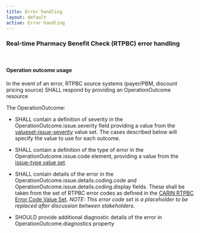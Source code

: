 ```yaml
---
title: Error handling
layout: default
active: Error handling
---
```


<!-- [Previous Page](Information_content_and_FHIR_resources.html) -->

### Real-time Pharmacy Benefit Check (RTPBC) error handling
<br>

#### Operation outcome usage
In the event of an error, RTPBC source systems (payer/PBM, discount pricing source) SHALL respond by providing an OperationOutcome resource

The OperationOutcome:

* SHALL contain a definition of severity in the OperationOutcome.issue.severity field providing a value from the [valueset-issue-severity](http://hl7.org/fhir/ValueSet/issue-severity.html) value set. The cases described below will specify the value to use for each outcome.
* SHALL contain a definition of the type of error in the OperationOutcome.issue.code element, providing a value from the [issue-type value set](http://hl7.org/fhir/valueset-issue-type.html).
* SHALL contain details of the error in the OperationOutcome.issue.details.coding.code and OperationOutcome.issue.details.coding.display fields. These shall be taken from the set of RTPBC error codes as defined in the [CARIN RTPBC Error Code Value Set](ValueSet-carin-rtpbc-error-code-value-set.html). 
     *NOTE: This error code set is a placeholder to be replaced after discussion between stakeholders.*

* SHOULD provide additional diagnostic details of the error in OperationOutcome.diagnostics property

<br>


<!-- [Next Page](Security.html)  -->